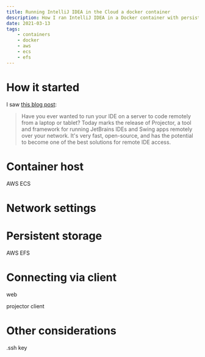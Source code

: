 ```yaml
---
title: Running IntelliJ IDEA in the Cloud a docker container
description: How I ran IntelliJ IDEA in a Docker container with persistent storage
date: 2021-03-13
tags:
    - containers
    - docker
    - aws
    - ecs
    - efs
---
```


# How it started

I saw [this blog post](https://blog.jetbrains.com/blog/2021/03/11/projector-is-out/):

> Have you ever wanted to run your IDE on a server to code remotely from a laptop or tablet? Today marks the release of Projector, a tool and framework for running JetBrains IDEs and Swing apps remotely over your network. It's very fast, open-source, and has the potential to become one of the best solutions for remote IDE access.

# Container host

AWS ECS

# Network settings

# Persistent storage

AWS EFS

# Connecting via client

web

projector client

# Other considerations

.ssh key